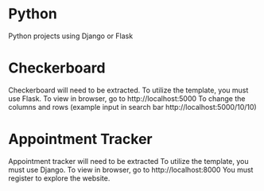 # Python
Python projects using Django or Flask


# Checkerboard
Checkerboard will need to be extracted.
To utilize the template, you must use Flask.
To view in browser, go to http://localhost:5000
To change the columns and rows (example input in search bar http://localhost:5000/10/10)



# Appointment Tracker
Appointment tracker will need to be extracted
To utilize the template, you must use Django.
To view in browser, go to http://localhost:8000
You must register to explore the website.
